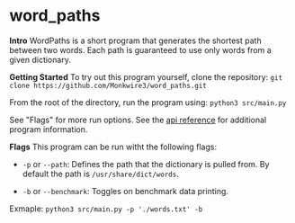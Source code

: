 # word_paths
**Intro**
WordPaths is a short program that generates the shortest path between two words. Each path is guaranteed to use only words from a given dictionary.


**Getting Started**
To try out this program yourself, clone the repository:
`git clone https://github.com/Monkwire3/word_paths.git`

From the root of the directory, run the program using:
`python3 src/main.py`

See "Flags" for more run options.
See the [api reference](https://github.com/Monkwire3/word_paths/blob/main/api_reference.md) for additional program information.

**Flags**
This program can be run witht the following flags:

- `-p` or `--path`: Defines the path that the dictionary is pulled from. By default the path is `/usr/share/dict/words`.

- `-b` or `--benchmark`: Toggles on benchmark data printing.

Exmaple:
    `python3 src/main.py -p './words.txt' -b`

